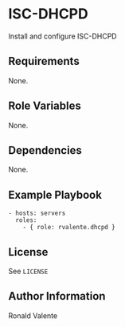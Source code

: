 ISC-DHCPD
=========

Install and configure ISC-DHCPD

Requirements
------------

None.

Role Variables
--------------

None.

Dependencies
------------

None.

Example Playbook
----------------

```
- hosts: servers
  roles:
    - { role: rvalente.dhcpd }
```

License
-------

See `LICENSE`

Author Information
------------------

Ronald Valente
